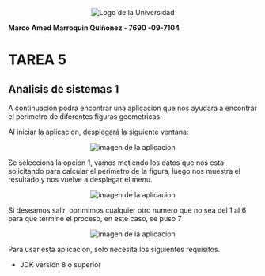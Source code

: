 <div align="center"> <image src="/images/Logo.png" alt="Logo de la Universidad"> </div align="center">

**Marco Amed Marroquin Quiñonez - 7690 -09-7104**

# TAREA 5
## Analisis de sistemas 1

A continuación podra encontrar una aplicacion que nos ayudara a encontrar el perimetro de diferentes figuras geometricas.

Al iniciar la aplicacion, desplegará la siguiente ventana: 
<div align="center"> <image src="/images/Imagen1.jpeg" alt="imagen de la aplicacion"> </div align="center">

Se selecciona la opcion 1, vamos metiendo los datos que nos esta solicitando para calcular el perimetro de la figura, luego
nos muestra el resultado y nos vuelve a desplegar el menu. 
<div align="center"> <image src="/images/Imagen2.jpeg" alt="imagen de la aplicacion"> </div align="center">

Si deseamos salir, oprimimos cualquier otro numero que no sea del 1 al 6 para que termine el proceso, en este caso, se puso 7
<div align="center"> <image src="/images/Imagen3.jpg" alt="imagen de la aplicacion"> </div align="center">

Para usar esta aplicacion, solo necesita los siguientes requisitos.
- JDK versión 8 o superior